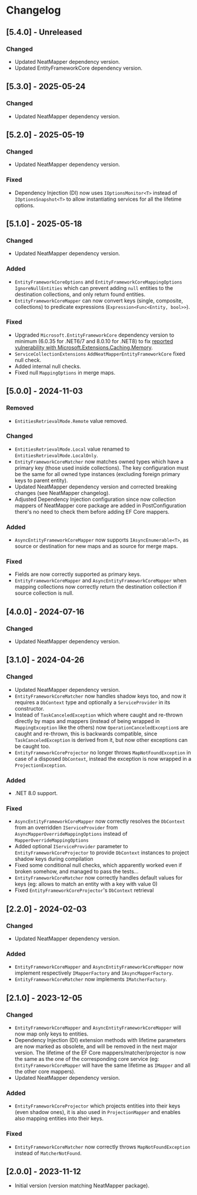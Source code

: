 # Changelog

## [5.4.0] - Unreleased

### Changed

- Updated NeatMapper dependency version.
- Updated EntityFrameworkCore dependency version.


## [5.3.0] - 2025-05-24

### Changed

- Updated NeatMapper dependency version.


## [5.2.0] - 2025-05-19

### Changed

- Updated NeatMapper dependency version.

### Fixed

- Dependency Injection (DI) now uses `IOptionsMonitor<T>` instead of `IOptionsSnapshot<T>` to allow instantiating services for all the lifetime options.


## [5.1.0] - 2025-05-18

### Changed

- Updated NeatMapper dependency version.

### Added

- `EntityFrameworkCoreOptions` and `EntityFrameworkCoreMappingOptions` `IgnoreNullEntities` which can prevent adding `null` entities to the destination collections, and only return found entities.
- `EntityFrameworkCoreMapper` can now convert keys (single, composite, collections) to predicate expressions (`Expression<Func<Entity, bool>>`).

### Fixed

- Upgraded `Microsoft.EntityFrameworkCore` dependency version to minimum (6.0.35 for .NET6/7 and 8.0.10 for .NET8) to fix [reported vulnerability with Microsoft.Extensions.Caching.Memory](https://github.com/advisories/GHSA-qj66-m88j-hmgj).
- `ServiceCollectionExtensions` `AddNeatMapperEntityFrameworkCore` fixed null check.
- Added internal null checks.
- Fixed null `MappingOptions` in merge maps.


## [5.0.0] - 2024-11-03

### Removed

- `EntitiesRetrievalMode.Remote` value removed.

### Changed

- `EntitiesRetrievalMode.Local` value renamed to `EntitiesRetrievalMode.LocalOnly`.
- `EntityFrameworkCoreMatcher` now matches owned types which have a primary key (those used inside collections). The key configuration must be the same for all owned type instances (excluding foreign primary keys to parent entity).
- Updated NeatMapper dependency version and corrected breaking changes (see NeatMapper changelog).
- Adjusted Dependency Injection configuration since now collection mappers of NeatMapper core package are added in PostConfiguration there's no need to check them before adding EF Core mappers.

### Added

- `AsyncEntityFrameworkCoreMapper` now supports `IAsyncEnumerable<T>`, as source or destination for new maps and as source for merge maps.

### Fixed

- Fields are now correctly supported as primary keys.
- `EntityFrameworkCoreMapper` and `AsyncEntityFrameworkCoreMapper` when mapping collections now correctly return the destination collection if source collection is null.


## [4.0.0] - 2024-07-16

### Changed

- Updated NeatMapper dependency version.


## [3.1.0] - 2024-04-26

### Changed

- Updated NeatMapper dependency version.
- `EntityFrameworkCoreMatcher` now handles shadow keys too, and now it requires a `DbContext` type and optionally a `ServiceProvider` in its constructor.
- Instead of `TaskCanceledException` which where caught and re-thrown directly by maps and mappers (instead of being wrapped in `MappingException` like the others) now `OperationCanceledException`s are caught and re-thrown, this is backwards compatible, since `TaskCanceledException` is derived from it, but now other exceptions can be caught too.
- `EntityFrameworkCoreProjector` no longer throws `MapNotFoundException` in case of a disposed `DbContext`, instead the exception is now wrapped in a `ProjectionException`.

### Added

- .NET 8.0 support.

### Fixed

- `AsyncEntityFrameworkCoreMapper` now correctly resolves the `DbContext` from an overridden `IServiceProvider` from `AsyncMapperOverrideMappingOptions` instead of `MapperOverrideMappingOptions`
- Added optional `IServiceProvider` parameter to `EntityFrameworkCoreProjector` to provide `DbContext` instances to project shadow keys during compilation
- Fixed some conditional null checks, which apparently worked even if broken somehow, and managed to pass the tests...
- `EntityFrameworkCoreMatcher` now correctly handles default values for keys (eg: allows to match an entity with a key with value 0)
- Fixed `EntityFrameworkCoreProjector`'s `DbContext` retrieval


## [2.2.0] - 2024-02-03

### Changed

- Updated NeatMapper dependency version.

### Added

- `EntityFrameworkCoreMapper` and `AsyncEntityFrameworkCoreMapper` now implement respectively `IMapperFactory` and `IAsyncMapperFactory`.
- `EntityFrameworkCoreMatcher` now implements `IMatcherFactory`.


## [2.1.0] - 2023-12-05

### Changed

- `EntityFrameworkCoreMapper` and `AsyncEntityFrameworkCoreMapper` will now map only keys to entities.
- Dependency Injection (DI) extension methods with lifetime parameters are now marked as obsolete, and will be removed in the next major version. The lifetime of the EF Core mappers/matcher/projector is now the same as the one of the corresponding core service (eg: `EntityFrameworkCoreMapper` will have the same lifetime as `IMapper` and all the other core mappers).
- Updated NeatMapper dependency version.

### Added

- `EntityFrameworkCoreProjector` which projects entities into their keys (even shadow ones), it is also used in `ProjectionMapper` and enables also mapping entities into their keys.

### Fixed

- `EntityFrameworkCoreMatcher` now correctly throws `MapNotFoundException` instead of `MatcherNotFound`.


## [2.0.0] - 2023-11-12

- Initial version (version matching NeatMapper package).
